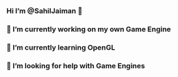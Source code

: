 ### Hi I’m @SahilJaiman 👋
### 🔭 I’m currently working on my own Game Engine
### 🌱 I’m currently learning OpenGL
### 🤔 I’m looking for help with Game Engines
